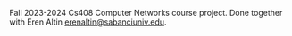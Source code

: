 Fall 2023-2024 Cs408 Computer Networks course project. Done together with Eren Altin erenaltin@sabanciuniv.edu.
